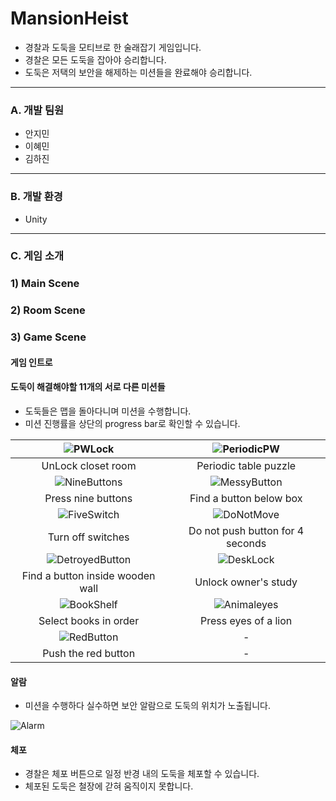 # MansionHeist
- 경찰과 도둑을 모티브로 한 술래잡기 게임입니다.
- 경찰은 모든 도둑을 잡아야 승리합니다.
- 도둑은 저택의 보안을 해제하는 미션들을 완료해야 승리합니다.
___
### A. 개발 팀원
- 안지민
- 이혜민
- 김하진
___
### B. 개발 환경
- Unity
___
### C. 게임 소개

### 1) Main Scene

### 2) Room Scene

### 3) Game Scene
#### 게임 인트로

#### 도둑이 해결해야할 11개의 서로 다른 미션들
- 도둑들은 맵을 돌아다니며 미션을 수행합니다.
- 미션 진행률을 상단의 progress bar로 확인할 수 있습니다.

|![PWLock](https://github.com/MansionHeist/MansionHeist-Unity/assets/138105180/c9b72b93-76d9-455b-b247-7bc3dfdfeca5)|![PeriodicPW](https://github.com/MansionHeist/MansionHeist-Unity/assets/138105180/a977233b-10ec-4798-9927-11768a32a83f)|
|:-:|:-:|
|UnLock closet room|Periodic table puzzle|
|![NineButtons](https://github.com/MansionHeist/MansionHeist-Unity/assets/138105180/02396551-bedd-46a6-a16f-bf285ebbe6a9)|![MessyButton](https://github.com/MansionHeist/MansionHeist-Unity/assets/138105180/1c18dbf0-76ef-4a75-b1fe-709c648d4bb1)|
|Press nine buttons|Find a button below box|
|![FiveSwitch](https://github.com/MansionHeist/MansionHeist-Unity/assets/138105180/5367d34c-db2f-4db6-a7c8-16db69b71035)|![DoNotMove](https://github.com/MansionHeist/MansionHeist-Unity/assets/138105180/e4e1a90f-84e6-4e3f-93fd-0efdf5eabf62)|
|Turn off switches|Do not push button for 4 seconds|
|![DetroyedButton](https://github.com/MansionHeist/MansionHeist-Unity/assets/138105180/2348a50a-f895-4fc4-b8b1-c1b4e872819c)|![DeskLock](https://github.com/MansionHeist/MansionHeist-Unity/assets/138105180/b0c7d4a2-3241-4c00-b2a7-741de287be26)|
|Find a button inside wooden wall|Unlock owner's study|
|![BookShelf](https://github.com/MansionHeist/MansionHeist-Unity/assets/138105180/d1af4b21-9420-42fa-8806-211bf6f2dfcc)|![Animaleyes](https://github.com/MansionHeist/MansionHeist-Unity/assets/138105180/3c02871a-b2ee-40c2-81cb-4618c8126d8e)|
|Select books in order|Press eyes of a lion|
|![RedButton](https://github.com/MansionHeist/MansionHeist-Unity/assets/138105180/d02baa84-819d-4fa3-a4f0-43bfd3be84b6)|-|
|Push the red button|-|

#### 알람
- 미션을 수행하다 실수하면 보안 알람으로 도둑의 위치가 노출됩니다.
  
![Alarm](https://github.com/MansionHeist/MansionHeist-Unity/assets/138105180/76314b7f-4561-4178-9327-d15c3fba1d27)

#### 체포
- 경찰은 체포 버튼으로 일정 반경 내의 도둑을 체포할 수 있습니다.
- 체포된 도둑은 철장에 갇혀 움직이지 못합니다.



